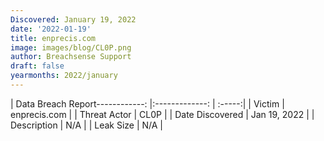 ```yaml
---
Discovered: January 19, 2022
date: '2022-01-19'
title: enprecis.com
image: images/blog/CL0P.png
author: Breachsense Support
draft: false
yearmonths: 2022/january
---
```


| Data Breach Report------------:   |:-------------:    | :-----:|
| Victim    | enprecis.com      | 
| Threat Actor    | CL0P      | 
| Date Discovered    | Jan 19, 2022      | 
| Description    | N/A      | 
| Leak Size    | N/A      | 

